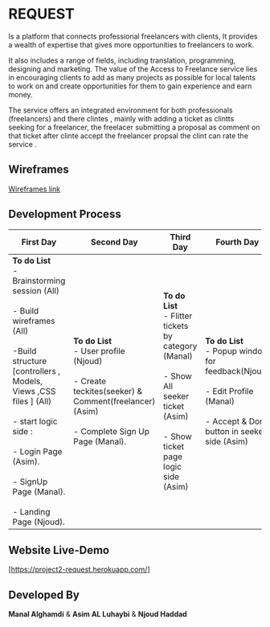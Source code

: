 # REQUEST

Is a platform that connects professional freelancers with clients, It provides a wealth of expertise that gives more opportunities to freelancers to work.

It also includes a range of fields, including translation, programming, designing and marketing. The value of the Access to Freelance service lies in encouraging clients to add as many projects as possible for local talents to work on and create opportunities for them to gain experience and earn money.

The service offers an integrated environment for both professionals (freelancers) and there clintes , mainly with adding a ticket as clintts seeking for a freelancer, the freelacer submitting a proposal as comment on that ticket after clinte accept the freelancer propsal the clint can rate the service .





## Wireframes
[Wireframes link ](https://viewer.diagrams.net/?target=blank&highlight=006666&edit=_blank&layers=1&nav=1&title=Untitled%20Diagram.drawio#R7V1dc9s4sv01rtr7IBcBEPx4TOxJZm452dQ43p25L1sURdncSKJCUnGcX39JiaQkoClBJgBCMudhYlG0RB80%2Bgunu6%2FIzfznxzRYPn1KJtHsCluTn1fk9gpj5BBc%2FFNeedlcwY7jb648pvGkumt74T7%2BFVUXrerqKp5E2d6NeZLM8ni5fzFMFosozPeuBWmaPO%2FfNk1m%2B9%2B6DB4j7sJ9GMz4q%2F%2BOJ%2FnT5qpHre3136P48an%2BZmRV78yD%2BubqQvYUTJLnnUvktytykyZJvvlp%2FvMmmpXo1bhsfu9Dy7vNg6XRIhf5hZvwr%2FG%2FP9jpv6xf8d3X8P%2BW2W02cjef8iOYrao%2FuHrY%2FKVG4PkpzqP7ZRCWr5%2BLZb4i75%2Fy%2Bax4hYof%2BceonuxHlObRz51L1WN9jJJ5lKcvxS31u3692pWUjHy%2FuvC8xdypgXzawbu5MajW%2BbH59C0UxQ8VGicg4x9HJk1Wi0lUfohVAKEDJ4fBybN4nCiEk41pd5y%2BePOA3oWfs%2BnX%2Be1%2F8vH323%2F5I0JtDphoUuyh6mWS5k%2FJY7IIZr9tr74PV%2BmPBrktjiVQ2bcoD5%2Bqt7a%2FfZcky%2BqO%2F0Z5%2FlKpimCVJ%2FtAF%2FimL3%2BVv39tWU594e%2F1BReR%2BsLtz%2BorNq9edl99idK4QCdKq4vTeDa7SWZJuv7zyCSIvGlYPmqeJt%2BinXec0IvG00OrnSWrNIwOyB2qtVyQPkb5AeCRXd1Zon1QfNJoFuTxj32NJn3D1A%2B%2Bt2OcWfEnvJ%2FEP4ofH%2FM1MJtL45S9UnwpcF%2BHX50mBfa7cul8XyX1G6NsLT%2FvihsIXv7cvgk%2BAPAhxZ7NR8EsflxsPmUWTfP2TxF95uLq5rHry60qBx1XOdXT3YaFEJayLFOOxbUWRti5rtVPrbiwwysu5FJAcUnQW7C4klZxfULssmTLYNEuSs%2FV85ZisEjSeTBrFwRhobQgobxL0mhe%2FmXLbFX%2BO1kvWfFxcfmhQYHMFb7ZeENZ4Q1F%2Bap8N5jEyziLw3jxWKqLWVzdlRWCVH5GeTFeZfOkfJlH8%2BX6M%2BNFGE%2FiyWr9vKvyf7NgXHx%2FeXdef3e09nQeF0H5NbP4%2Byq4bhXl5vIGTYENsrsQzEYot9%2B%2BtO8L8SJZRIzEV5eKb18jQW7p9tXXtXEZ4TZDnhTyPp2t3beneDKJFntmy5Jl313GvruAH0QtwL5josoPQtQ8R6h0sxlHCNAnxIUcIWU4Oa36ZAlu%2BFm8iEZPO6oDlUFFgfZGmixWIVBIIdyvxv8tw57tnlkq2DKcISmXKi6CpHfVG%2FNiT6z9Omjtpe8TbFmMOWnisZ3lt6FtImH1YWfs%2BCZRvy224UCNSxGNCgYI2zulY4ONwMb1GGwcn%2FIyA6kM7KpCBlIZXVRrL%2F7diLruNbMfCYCtB3h3jrL9aJlntUCgML8%2FtQJlm6G5EOv5QBkgUHFJyQDB0AgoLu0yhGxGgnzA8wHVmKcMJ5vD6Wvpalys%2F%2BEyS0ABI6vV%2B7BlGxIpkkpZJ43wMCFoS6tTdgLp7v5xcu3ecfLOAScHyiHpxcnAQwIeJ%2Br1jRM10RtDAuqJQGrcURYp0fYUumjeEIPJ7M%2FRc%2FHe%2FWp8ep5Zz2qwKtAFRBYBayEj7QUvBeT8yViKT%2BVf%2Fc90Uvgx57EWHuJjOc1rAaXqzQLJBeI47AMgIWVOIOXdcA4lDalZNoMN%2BMZQgKssOqFQ%2FvrEjQyexXyN81l0mla9mAgIEVb%2BEaCwtcZAtD3%2Ffvj07ug6vyyj1sMr6Qu8PkY2bnkdyIXUu7wGhm4CfrZuGyAQuOm3ARQI1PTaAChOG2yAZCVBIaddq5JwoDhzsAGSlhdKS%2BldXoGzip5tgA0kETTbAAeKXHu3ATbgIGq1AU4732uwAdKUhA3EwZqVBBQGDzZAzvIS4FRWcxxgEw7tXunm7dyKNjZG68LscsNh2a5i3KPccKeKA%2FRTww8%2Bt%2FRk6iwpGa1%2FLJSkUnth0yCfMZw%2B6Tv96hgRVNoGMkTc9nijG8%2F7t3kQz5TUBDBCPbYiEjmQUFuRZ3meJCeZ5d5BR9wEEmplR5Ju%2B1GbqJsAL92XIMuek3Qi6iqc4eo5%2Fa8eFOPIqPq5e7VBOX319BgUhzKrRyEaDhSiUmWr1z0Us6Ws3sXEYY4Q18pR5KjfJS%2FjjzdJls0%2B3z%2FQ8CFd%2FQpr1vdJbvo%2BLt1qP%2BnVbuXn1eGqz9YlOOppF9BfSXa1q1%2F9ksTrvVCTDrlYjHX4NuFD9WvM6jXP0WHXtgfW1a4NGw223Zik%2FG863b1kZXWVf30NtdfLrYSCA7A25iaNgrzMzJTFaRsGzLswTNYFbY1%2BWJ1agXkxOoM6fFmmDXA9CGlY61oifBc6sNcebiDMxBtAYguONmRUmMHAGMjyRdjfFyGoEEsrGx3XdHRTEkSM1zf1wigEvb6xR23a0RrV%2FVZUWyNsMRWYXGGlYmuEa%2B7tBS7z0Tyg6%2BpZZeRTVgkyq7yRSHU%2BhwDro%2FiYeJm1mU01K3SCgnRYBclbWEg%2FKqs5dPls3mVX6yDKML0pcBSp9QzDVUVH%2BT0u3vrf5OntBcCIMkVZUG2I1qx57eCY5a15%2Byih3ktDPAM5HRxMGGI26YUJSniaBhMBnH%2FNMBlYKcDBBHGENMMkUCqgHSYbH9dNmuux7Drn9haDDE9XkNHkqpuuJaznpTjK8GRzy%2FuJNGymNQAGDsg1cxE9I6gDyGb6ZpK%2ByYjeQEjXEAMQoPZML1vNh4KAgYwoaXkhP0rv8poYvLBmwABKui8QvfRgBmwgXtFqBvyBk65BT9i9F674Aydd4fL2XnbmC5xY924GDKhO9QUOsHswA07fLQp8KP4czIBkPUF7r13xoWh4MANyltcBCDp6lxdZZmQ7WOaSCZUSyDKwVRpHXjKgmSYS6Vz7asrDdIrhROTEGTvUkQSr47Gw9k16QMBwkjfGeui%2FSylCUBpAGu%2BhwHlwckY%2BdAarlfiAwMkqvat6Vif1340WIROPYTmg%2Bm9Hi0ycQcID1X8%2FWgQOITEOqP4b0iJkYDsxjgFhQkvaZgCXoRQIgSLKbVHY1d4wQOzbV68YBti60kcZFQhVAeIuj%2F%2FQWE711Au224Bbe%2BqaqBcNJGfW8rif3hBsTteAPskISaAynGmjZH49%2Bu%2BV3NhRsywbJ7j990tGmM8JcEj1cBzRf8tkVAMxHEgojdX7b5qMcDsDQcKRRPn%2B2z6VMKBzMsImphk4i2DA%2BTTCAnmGPixC7w2UEZbQwW2wCEe1Rf8tlBFuJyN0swh%2FzIPHyiQE8xLPxThbXu013ngLJgJbrOaDyqYcvT03EDZw4hdvIwygsiIscJDdh43ovcEyIlDkOdgI2Tai%2FxbLiHRvnjgQmVoXuP8my4ioSuqFyWIap%2FPz2sZ7RxYyXADk8623moOW3ugZZoyCxi7bsNIHIkOYvqbOtpk4Cxq7XK9owDQ0RS56RtojWzb7gz1qoZE3sTlNULzj4TFxJHHYeGwdwPcEsUXKGsA1s7%2BNkkKf7T0KkShBV1TdIciBQarCDgpov5jmOoodFEN8UOyxXEKIbK3XWIHzWfveCh7XKRvACSRwNIeE8pESmQfUP1Ie2O0DzIGoQ6r9MOQJsX1iD%2BuR5%2BqJS02ySNJ5MGtvcdstOL5L0mhe%2FmnLbFX%2BO1mrkrLJbvmhQQHNFS7wsArPO4vCPMpX5bvBJF7GWRzGi7JjdjSLq7uyQgjKzygvxqtsnpQv82i%2BXH9mvAjjSTxZd9C1VuX%2FZsG4%2BP7y7rz%2B7vLVPHhclF13C0X2fRVct7r7LYp0c3mcAjfuLoQ0fVt8%2BxoJcku3r76uCUkj3LYjkkLcp7PkubjyVKjjaKFE9fqI3SiAdSUWsFEU5sDAGUu9qxQOKSCZDjls6vw1B%2FLXZITRq0ycFXNJbggb7wBMCTDcUbfC7ediJpgMBDZGH0zGRZsMjtTpWHxqiWCtZwPgpCTjLAZUIqzXYngmRvhcLsQGnHXduRDPwFIHPqyBmlPoDgDB9naDjRpslEk2ygZKhDXbKJFmhf3bKKhplWYb1X442C25%2Bi6L562b54KjGvaA3%2B37JBBsW8gsQI3aXTCOZl%2BSQi%2FHSYneOMnzZA7AmifM9siegpIjfDv%2F%2BVhg%2B3Q9DgrNfZ3lQSoLWYtFFmoICRljdcgKnLGeA7KczPaPLL4MZLmRXP0jK3Ciew7IcrPq%2B0dWII96DshyPM2%2BkS2iistAlstQQM0Y9CJ7KdrAPGQFMhrngCw3cLh%2FZAW6PZwDsrZ5yArEzOeALDYO2XqSY89sTMT4owAuMBdTWXSKiYH9pTCi%2BHofKSDzC7YSVJcjx0TAvxTuJSgFJYdFCeK6wxtNHUoSTumHcXz7C11oVGahG0XSW2sMTGQfGckvDGC0LQZIxxSBtYHqBioTCe2pwXzvH4tpcnpvF3TiuvQyjKnQ6t41U9gD2c6maE5L27PmCaQv5YcomrwPwm%2Fql1PG4hBk5OK0k9a7Lc5dkOX86WO2raYEjyQNXj%2FbM3L9BPzSI0gF2TIKywedxj9LdJUXonFeKzRUCXRbbWUlRNhuJ9UJHzCCpIJlmhTWQLjC9MxsDtfNDwMl4Xr7bBZSomgp75KS4fHPVa5%2BMZUsDRT36F0aKhIcLibv0nRNBglnQZbF4T5O0c84%2F2vn56qxJq1ebttqli%2F2umqWvzWyri3Lu9pryulicvWKppwS%2BzEebePpVjjtdvE8PBDiaB%2FPI1yO%2BlrXdp8Wl5plo%2BrNH8%2B1%2B%2BQ%2FqonHm4%2BizEcp7hyKqQBV8nXy6x6WX51DeGtZM0SCPHbVCZvmExYgzDQw4eJ%2B1fIDFmec5q5JsAyUYYwakF8Faxq6WFMJMLmM4GHghJlA2SR19tM5qYV4PzBBrUSUwXSXvIw%2F3iRZNvt8%2F0DDh3T1KxwRXicf7R6%2BH%2FS8okc43PEbHXEsdPoQ2AFagYN3OqI%2BREfVbrO%2BAXLRtY096qL6%2F0L6ubC3wcvObcvyhuyASWHaB9RTFNoMh81Mt2LuL37YPIFkY9F9dBsRbIgjL4rppUm5y0x7cESb3KrLJzjduxnZ4OLdl2cr2HpYvrkDHpfx3hDUlMwBVlmd2%2BJ2b1%2FEpd96yeM4TK4ArLbSyfjHdRTSYQPB2u9DGhVWa%2FEWq5ldZvagDWWEoAS2wh2kIIHdiw1idxDE5tG8g9ongHfbQQ%2FD3inWFxp6p3nvnEHQTPoPmr3uKkYCMNhlmJQGZF08E3uquNs%2B1Oaw2kRq5LWy2lyXRckAVhtYHz%2Bw2jpWLbMLbQCrDSzv76I4pLMMWG1rBKsNrPY%2BH1abHO1ODKTRHCgvPxeOWj%2BUQ5%2BYuJxgLfnAauPXr%2FDEjVw%2FBWk1xaw23ms1gdUmUqCu3lklxDEu9BEpMNcd%2BhDiGRj6iBSM6wx9COE8YgNCH38o6JEd%2BpAd%2F9yc0Mc3vaCH07ZGhD7%2BeRf0yNHuRvpaqmLSsyrPIZQauTiq4lKjApleQlfiYgNXvDkuOZ%2FQB%2FBaDQh9iEg3Hv2dFS2uiIxAvfU90Dqr69dKLChQlNFf8XNStjs9p%2F6K0lMDbAsVAs0W03lwTESmc59BBxWf6bVIPCA6AMNAZcAKHBOeA7DIOGAvo0%2BVj40D9jLaVPnEOGAh191A%2F8P2eaT0%2Bx8H5jh37O88i%2BPB%2F9hbcYr4Fdfrf4CznM9Q6TD%2BB4UI6VqVjkgDt3MAFhkH7GV0IGX9DwOAvZBQhBgH7IWEIrZhwFLkcjgeLy8NV%2BmPxsLvZ0r37P0rCk%2Fbs6RtedXWdTlaQkrqdnaqK0MJYav%2BkeZeD0R6575%2B0ty2y6W5CVC60Jyh6xnnScAGfwy6GrgEQFcvAnAuoEniys5KCZFwJAdyCb7GedmJyrrfnvO8HTaBw1PdoNw7WCescB%2B0n%2FAJB77wWr8shZuOdV%2FkWTTNzVxiiBukd4nrJgYmZYIgswBVg%2Bo2CxL6GSoyCxToKaDXLNjd6zkHsyCiMyg0SkazzminEw5mQcYSAwwF3Uts4DBZyCw4AFTazYKx0YIDxFKazcIQLejRGQ7EDtOsM4ZoQe0SA7G%2F5iWu9UnL5GyBtlHgAp%2FcfAouRoiCyXrO9bEh1PyQ72Xfz34Z072XCralopnd8jvHOzx7AXDVbQKyFxSSdulJXNM%2Byq4RwwEYgTlgD9J0VBlqvFP3LgyjZS4Ru36qoj2LHXEwokDlkgNJqTq4eT9ROtyKwCPbyU79wSfA59JR%2FEhZsn3Z8l2wnhZZ6vj2DuS39B3O8qWiBVrACbIN8p8UgmVgcQIElgsVckBYqas%2FJg42ECvKDRUsBAs4TQJzAcqKU4kDpc9l0CiZAuQzoFHKWGUbc6vsQtpDa4DoGNi0jdhcDRiIFIGgUkgrFpm3YAJWPmDBmzOAfbFSh1V78zY%2Bmj%2BsTZ6rJy71ySJJ58Gse1AP560uI6jfV6cHCnB3F8L08F%2BKmeU6QIx8qF7SAraKwuOI08Zw6FIrAFZAOhPy3hQ6b6q6C6zeYg9iaI2RBaTA9JZzHJh1YILlQC3D%2FAbLccGWwwaCWYvPITUVu3rOal0TkySAUnEAKphew%2BFdRIkYiC10jKy1NMQTyKicA7bERGwvolCsiD1NxPYiasWIbZuI7UWUixEbm4etLVJJdHRqLDhe0Lr2XO%2Bq%2B%2BziLueix0cS29WdhgyURV6dgG9iqNdOlMUOW6bmM5%2BkuErNtmV7lAYcn7vMKKURhqaRgVl3tkhQ3ia2IYdURibjz2g5e2mL9MrfMzKbIf%2FYnylNH2Eg0af1pMWWXrgjHzTCggYdulAoO6osdKNg7QJr7oyqmLbW%2Fx1ak6OV0XZduXTUHNp1HY%2B8GuqOYt5%2BaLzNGvHMT5DieZa5tbfMqfRc1tYCdW5NMb6e8xUbqHS7qWcWt%2Brf86AG%2Bi5PKeAB10ptsw8Um3VzbW7jbDkr52KXt0zX23W6mb4alqc3VrJo93zeitvDjkCH3B4C9c5Vt%2F3AEoQT41WdAWYTChgSYAo0LxEOMFn9zGld1QEmQBs%2BoIRPb4MyoZE3sSHJ8PC4JKUoIzdSlz8P0kxutEFWsQzCHnM%2B%2FnYJe9QBVlmrOjWSGQ2Q0CCkNBP2bJAYPVAJBiqBWVQCaPi3XiqBbSQtHjjupoTXKlqpBLb0YbWK%2FBEbKBHT7Y8cmFA7FBBI8UdsoPuyXn8EHHbb934A%2FBEIKd3%2ByIFJsoM%2FMvgjpvgjUBm8Zn9EZGavCf4INBlCrz8iMpT3HKg2ALaAr6eXaiMy1vccsOWpjQZgeyH0O57aaAC2F0K%2F46mNBmB7EbOjIGpj79hSy%2FhpyDbfTgRDiX%2B9dDJqqZqHPNDJ2iwopj1H3tSSfZYmHzZegWMoDNdMKbNEKgwHipIRIa58mfR4DQ6V8uklKTX9wJWSlGTgRz0GPeCcTyvhiCKbg6hXQihLSQgibwqSVZzQi8bTQ%2BtylChKURWiKh%2Bh4zNlDrZm6ghFnlnLvK2huaZXu1U0V4craNrFoE1wJIjH8bKa2pswhEfcPPmOQvwaZN%2BKK7elwZGnFCVu1xPUqEsZNYoswDNy4d6j6lSpCNn%2BNK5eFzyPSq34BDFNXD1OS7LBsihVj%2FgMVc9m%2FWHV%2BhasV5HRHfw%2BD%2FLNDW%2BqQziiLuc5AbWkqmLIu%2BRl%2FPEmybLZ5%2FsHGj6kq1%2FhqD0QEk0bEDBtUH9K3Kx5AXCpuqMsTOPlOh22Xf0YOIY7A%2Fa2BJkYOXwT6pEDVF1huAs1siSYgk8PdD798DVZWSv7z4ef47%2BTvx9H3esT6cHu6%2BNWUbkLFpvA2%2FoSPEZHxIT7mLcjOi5Xd4xEyf5IRt8%2FUGzabYZqsfkUxItBZo7IjGegyLTXCyrXNEmpZf4YxOaI2FC2qsgEsek%2Bvu61YnNfrgG2HpaD3ByWG4cZEwE2S9csNt2LEyUaqD0CWjAvF2Exzsp%2F%2FnFVQrX3YGETOW%2B%2Fm4Thutacj7Gi6Nu6KPI%2BnkStgmf9zyC7bdEaZt1yUOm1DEZQJb3AKYEu8f0cPRe%2F%2FWf0fRVl%2BSDHZyPHbB6pkGOoj69mOT4WXopK5akZKVj6YakWZg13%2B%2FJDW6blEU7bSa99MLG9JweCvR0shrpwhgr8yvfRdHNKXk8tst4tym1zV3UTOPjXgsTxQe%2Fst90i%2FEwTqBsBBROeMqarwZrnWLg5aJ5B8yjVPO%2Bm%2BfpvaxTPoHLkqBzSTA1rFA4RddkVKpz%2BEhVaI85aigdP%2FfURp0C6RLej3l%2B%2B5EuaFIsWDQJ8LgJcSDC6ZvpugjKMXL%2FlNFOZGMsu2i9XtGKGyWrmNvK4Pk%2FCCSdl1gt3t162GEPgQ5Lke17QG2YFUM6RAdooqiKKwHIge%2FSdig2EuFQXQLCBN5CM0hwYuPY5eMMGUrWB%2BJRn39une32WoBSUZSuDFKzfZckOPlDfSCApUMWpwtKbH8pXolwUMkLAxAtYicqo2IKB685THJToyZLQ1CQZo0aJQD%2BG3jeQz8EGeCGOXi%2BEDG58D%2FEw5sa56CsZhsXAwAHW%2FH6B5syC%2B0VG%2ByEYJ21O%2B%2BCu7WwXThDs5gixL5eNCCSOio%2BJl1kbTge6mE%2BnGO5iPnHGDpXUq3pbOLSdeQ0UmgGgusq2l4QxzmBS%2Bfdi91iF9L69vUMwX0fiAx0qENTQhShbaAN7Q45cNsDxoXlg0IZQN8n36H7Y%2BKhbiUcHT1QEzJNzkI0wnGbgkcPlDzR2fIEp7xD7s%2FftxHdEIoCf6wHnPcpOLcDpeiYCBRyO6QUKGwiUzZ5%2B9C9PsvMOamDqXZoEWjqasO2w3bc8GRiHj6jLN%2BvqHSjZDQGVbDydMIH%2BoyMSpR7tlbMPpJbGR21zqJuGOi09dFqX8WhHnEqgjk8Bqz5QfzsceCMYOHWiiKQYfeFB05HA%2Bj5bVcLGbj8q4lJr3XpclL3tavJu1hoeQYm9iw2ZuJYEHpzB01zyKdvJVXBqhBFDnPOEuZ%2FKTl1p98r84dDoZEEgDuuGecD5oda8A5XthanYQC7hMqAm7CFtxJ9hD%2B2MRfY4IrLCTVS8TJNycZr3PpY92z8lk6i84%2F8B)




## Development Process
First Day | Second Day | Third Day | Fourth Day | Final Day 
------------ | ------------- |------------ | ------------- | -------------
 **To do List**  <br> - Brainstorming session (All) <br>  <br> - Build wireframes (All)<br> <br> -Build structure [controllers , Models, Views ,CSS files ] (All)<br>  <br> - start logic side :<br> <br> - Login Page (Asim).<br> <br> - SignUp Page (Manal).<br> <br> - Landing Page (Njoud).<br> | **To do List** <br> - User profile (Njoud) <br> <br> - Create teckites(seeker) & Comment(freelancer)  (Asim) <br><br> - Complete Sign Up Page (Manal).<br> |**To do List**  <br> - Flitter tickets by category (Manal) <br> <br> - Show All seeker ticket (Asim) <br> <br> - Show ticket page logic side (Asim)<br> |  **To do List**  <br> - Popup window for feedback(Njoud)<br> <br> - Edit Profile (Manal)<br> <br> - Accept & Done button in seeker side (Asim)<br> |  **To do List**  <br> - Improvement & Styleing (All)<br>


## Website Live-Demo 
[https://project2-request.herokuapp.com/]

## Developed By
**Manal Alghamdi** & **Asim AL Luhaybi** &  **Njoud Haddad**
